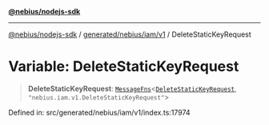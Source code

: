 [**@nebius/nodejs-sdk**](../../../../../README.md)

---

[@nebius/nodejs-sdk](../../../../../README.md) / [generated/nebius/iam/v1](../README.md) / DeleteStaticKeyRequest

# Variable: DeleteStaticKeyRequest

> **DeleteStaticKeyRequest**: [`MessageFns`](../../../../../runtime/protos/core/interfaces/MessageFns.md)\<[`DeleteStaticKeyRequest`](../interfaces/DeleteStaticKeyRequest.md), `"nebius.iam.v1.DeleteStaticKeyRequest"`\>

Defined in: src/generated/nebius/iam/v1/index.ts:17974
